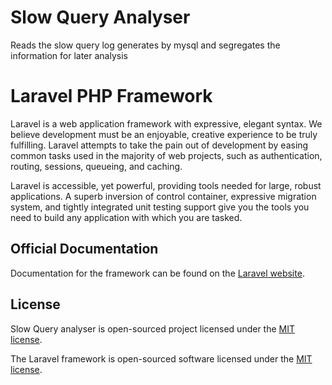 # Slow Query Analyser
Reads the slow query log generates by mysql and segregates the information for later analysis

# Laravel PHP Framework

Laravel is a web application framework with expressive, elegant syntax. We believe development must be an enjoyable, creative experience to be truly fulfilling. Laravel attempts to take the pain out of development by easing common tasks used in the majority of web projects, such as authentication, routing, sessions, queueing, and caching.

Laravel is accessible, yet powerful, providing tools needed for large, robust applications. A superb inversion of control container, expressive migration system, and tightly integrated unit testing support give you the tools you need to build any application with which you are tasked.

## Official Documentation

Documentation for the framework can be found on the [Laravel website](http://laravel.com/docs).

## License

Slow Query analyser is open-sourced project licensed under the [MIT license](http://opensource.org/licenses/MIT).

The Laravel framework is open-sourced software licensed under the [MIT license](http://opensource.org/licenses/MIT).
